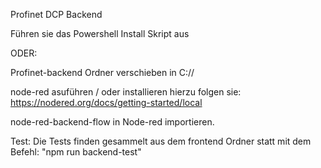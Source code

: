 Profinet DCP Backend

Führen sie das Powershell Install Skript aus

ODER:

Profinet-backend Ordner verschieben in C://

node-red asuführen / oder installieren 
hierzu folgen sie: https://nodered.org/docs/getting-started/local

node-red-backend-flow in Node-red importieren. 


Test:
Die Tests finden gesammelt aus dem frontend Ordner statt mit dem Befehl:
"npm run backend-test"

